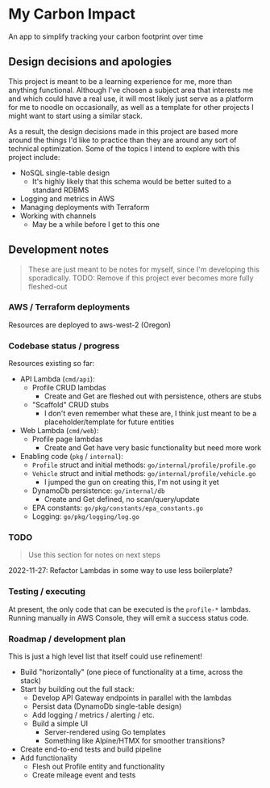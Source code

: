 # My Carbon Impact

An app to simplify tracking your carbon footprint over time

## Design decisions and apologies

This project is meant to be a learning experience for me, more than anything functional.
Although I've chosen a subject area that interests me and which could have a real use,
it will most likely just serve as a platform for me to noodle on occasionally, as well
as a template for other projects I might want to start using a similar stack.

As a result, the design decisions made in this project are based more around the things
I'd like to practice than they are around any sort of technical optimization.
Some of the topics I intend to explore with this project include:

- NoSQL single-table design
  - It's highly likely that this schema would be better suited to a standard RDBMS
- Logging and metrics in AWS
- Managing deployments with Terraform
- Working with channels
  - May be a while before I get to this one

## Development notes

> These are just meant to be notes for myself, since I'm developing this sporadically.
> TODO: Remove if this project ever becomes more fully fleshed-out

### AWS / Terraform deployments

Resources are deployed to aws-west-2 (Oregon)

### Codebase status / progress

Resources existing so far:

- API Lambda (`cmd/api`):
  - Profile CRUD lambdas
    - Create and Get are fleshed out with persistence, others are stubs
  - "Scaffold" CRUD stubs
    - I don't even remember what these are, I think just meant to be a placeholder/template for future entities
- Web Lambda (`cmd/web`):
  - Profile page lambdas
    - Create and Get have very basic functionality but need more work
- Enabling code (`pkg` / `internal`):
  - `Profile` struct and initial methods: `go/internal/profile/profile.go`
  - `Vehicle` struct and initial methods: `go/internal/profile/vehicle.go`
    - I jumped the gun on creating this, I'm not using it yet
  - DynamoDb persistence: `go/internal/db`
    - Create and Get defined, no scan/query/update
  - EPA constants: `go/pkg/constants/epa_constants.go`
  - Logging: `go/pkg/logging/log.go`

### TODO

> Use this section for notes on next steps

2022-11-27: Refactor Lambdas in some way to use less boilerplate?

### Testing / executing

At present, the only code that can be executed is the `profile-*` lambdas.
Running manually in AWS Console, they will emit a success status code.

### Roadmap / development plan

This is just a high level list that itself could use refinement!

- Build "horizontally" (one piece of functionality at a time, across the stack)
- Start by building out the full stack:
  - Develop API Gateway endpoints in parallel with the lambdas
  - Persist data (DynamoDb single-table design)
  - Add logging / metrics / alerting / etc.
  - Build a simple UI
    - Server-rendered using Go templates
    - Something like Alpine/HTMX for smoother transitions?
- Create end-to-end tests and build pipeline
- Add functionality
  - Flesh out Profile entity and functionality
  - Create mileage event and tests
